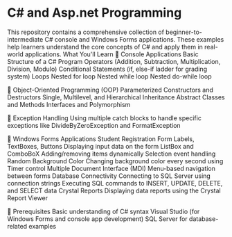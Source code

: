 # C# and Asp.net Programming
This repository contains a comprehensive collection of beginner-to-intermediate C# console and Windows Forms applications. These examples help learners understand the core concepts of C# and apply them in real-world applications.
What You'll Learn
🔹 Console Applications
Basic Structure of a C# Program
Operators (Addition, Subtraction, Multiplication, Division, Modulo)
Conditional Statements (if, else-if ladder for grading system)
Loops
Nested for loop
Nested while loop
Nested do-while loop

🔹 Object-Oriented Programming (OOP)
Parameterized Constructors and Destructors
Single, Multilevel, and Hierarchical Inheritance
Abstract Classes and Methods
Interfaces and Polymorphism

🔹 Exception Handling
Using multiple catch blocks to handle specific exceptions like DivideByZeroException and FormatException

🔹 Windows Forms Applications
Student Registration Form
Labels, TextBoxes, Buttons
Displaying input data on the form
ListBox and ComboBoX
Adding/removing items dynamically
Selection event handling
Random Background Color
Changing background color every second using Timer control
Multiple Document Interface (MDI)
Menu-based navigation between forms
Database Connectivity
Connecting to SQL Server using connection strings
Executing SQL commands to INSERT, UPDATE, DELETE, and SELECT data
Crystal Reports
Displaying data reports using the Crystal Report Viewer

📌 Prerequisites
Basic understanding of C# syntax
Visual Studio (for Windows Forms and console app development)
SQL Server for database-related examples


